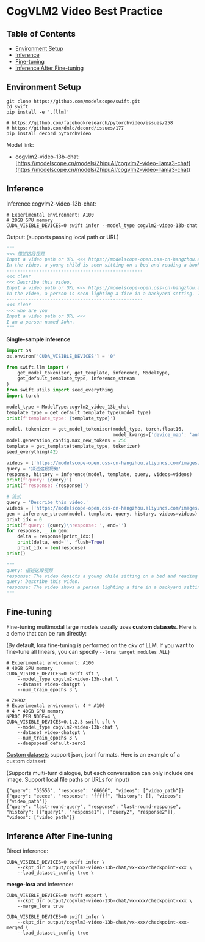# CogVLM2 Video Best Practice

## Table of Contents
- [Environment Setup](#environment-setup)
- [Inference](#inference)
- [Fine-tuning](#fine-tuning)
- [Inference After Fine-tuning](#inference-after-fine-tuning)


## Environment Setup
```shell
git clone https://github.com/modelscope/swift.git
cd swift
pip install -e '.[llm]'

# https://github.com/facebookresearch/pytorchvideo/issues/258
# https://github.com/dmlc/decord/issues/177
pip install decord pytorchvideo
```

Model link:
- cogvlm2-video-13b-chat: [https://modelscope.cn/models/ZhipuAI/cogvlm2-video-llama3-chat](https://modelscope.cn/models/ZhipuAI/cogvlm2-video-llama3-chat)


## Inference

Inference cogvlm2-video-13b-chat:
```shell
# Experimental environment: A100
# 28GB GPU memory
CUDA_VISIBLE_DEVICES=0 swift infer --model_type cogvlm2-video-13b-chat
```

Output: (supports passing local path or URL)
```python
"""
<<< 描述这段视频
Input a video path or URL <<< https://modelscope-open.oss-cn-hangzhou.aliyuncs.com/images/baby.mp4
In the video, a young child is seen sitting on a bed and reading a book. The child is wearing glasses and is dressed in a light blue top and pink pants. The room appears to be a bedroom with a crib in the background. The child is engrossed in the book, and the scene is captured in a series of frames showing the child's interaction with the book.
--------------------------------------------------
<<< clear
<<< Describe this video.
Input a video path or URL <<< https://modelscope-open.oss-cn-hangzhou.aliyuncs.com/images/fire.mp4
In the video, a person is seen lighting a fire in a backyard setting. They start by holding a piece of food and then proceed to light a match to the food. The fire is then ignited, and the person continues to light more pieces of food, including a bag of chips and a piece of wood. The fire is seen burning brightly, and the person is seen standing over the fire, possibly enjoying the warmth. The video captures the process of starting a fire and the person's interaction with the flames, creating a cozy and inviting atmosphere.
--------------------------------------------------
<<< clear
<<< who are you
Input a video path or URL <<<
I am a person named John.
"""
```

**Single-sample inference**

```python
import os
os.environ['CUDA_VISIBLE_DEVICES'] = '0'

from swift.llm import (
    get_model_tokenizer, get_template, inference, ModelType,
    get_default_template_type, inference_stream
)
from swift.utils import seed_everything
import torch

model_type = ModelType.cogvlm2_video_13b_chat
template_type = get_default_template_type(model_type)
print(f'template_type: {template_type}')

model, tokenizer = get_model_tokenizer(model_type, torch.float16,
                                       model_kwargs={'device_map': 'auto'})
model.generation_config.max_new_tokens = 256
template = get_template(template_type, tokenizer)
seed_everything(42)

videos = ['https://modelscope-open.oss-cn-hangzhou.aliyuncs.com/images/baby.mp4']
query = '描述这段视频'
response, history = inference(model, template, query, videos=videos)
print(f'query: {query}')
print(f'response: {response}')

# 流式
query = 'Describe this video.'
videos = ['https://modelscope-open.oss-cn-hangzhou.aliyuncs.com/images/fire.mp4']
gen = inference_stream(model, template, query, history, videos=videos)
print_idx = 0
print(f'query: {query}\nresponse: ', end='')
for response, _ in gen:
    delta = response[print_idx:]
    print(delta, end='', flush=True)
    print_idx = len(response)
print()

"""
query: 描述这段视频
response: The video depicts a young child sitting on a bed and reading a book. The child is wearing glasses and is seen in various positions, such as sitting on the bed, sitting on a couch, and sitting on a bed with a blanket. The child's attire changes from a light blue top and pink pants to a light blue top and pink leggings. The room has a cozy and warm atmosphere with soft lighting, and there are personal items scattered around, such as a crib, a television, and a white garment.
query: Describe this video.
response: The video shows a person lighting a fire in a backyard setting. The person is seen holding a piece of food and a lighter, and then lighting the food on fire. The fire is then used to light other pieces of wood, and the person is seen standing over the fire, holding a bag of food. The video captures the process of starting a fire and the person's interaction with the fire.
"""
```


## Fine-tuning
Fine-tuning multimodal large models usually uses **custom datasets**. Here is a demo that can be run directly:

(By default, lora fine-tuning is performed on the qkv of LLM. If you want to fine-tune all linears, you can specify `--lora_target_modules ALL`)
```shell
# Experimental environment: A100
# 40GB GPU memory
CUDA_VISIBLE_DEVICES=0 swift sft \
    --model_type cogvlm2-video-13b-chat \
    --dataset video-chatgpt \
    --num_train_epochs 3 \

# ZeRO2
# Experimental environment: 4 * A100
# 4 * 40GB GPU memory
NPROC_PER_NODE=4 \
CUDA_VISIBLE_DEVICES=0,1,2,3 swift sft \
    --model_type cogvlm2-video-13b-chat \
    --dataset video-chatgpt \
    --num_train_epochs 3 \
    --deepspeed default-zero2
```

[Custom datasets](../LLM/Customization.md#-Recommended-Command-line-arguments) support json, jsonl formats. Here is an example of a custom dataset:

(Supports multi-turn dialogue, but each conversation can only include one image. Support local file paths or URLs for input)

```jsonl
{"query": "55555", "response": "66666", "videos": ["video_path"]}
{"query": "eeeee", "response": "fffff", "history": [], "videos": ["video_path"]}
{"query": "last-round-query", "response": "last-round-response", "history": [["query1", "response1"], ["query2", "response2"]], "videos": ["video_path"]}
```


## Inference After Fine-tuning
Direct inference:
```shell
CUDA_VISIBLE_DEVICES=0 swift infer \
    --ckpt_dir output/cogvlm2-video-13b-chat/vx-xxx/checkpoint-xxx \
    --load_dataset_config true \
```

**merge-lora** and inference:
```shell
CUDA_VISIBLE_DEVICES=0 swift export \
    --ckpt_dir output/cogvlm2-video-13b-chat/vx-xxx/checkpoint-xxx \
    --merge_lora true

CUDA_VISIBLE_DEVICES=0 swift infer \
    --ckpt_dir output/cogvlm2-video-13b-chat/vx-xxx/checkpoint-xxx-merged \
    --load_dataset_config true
```

